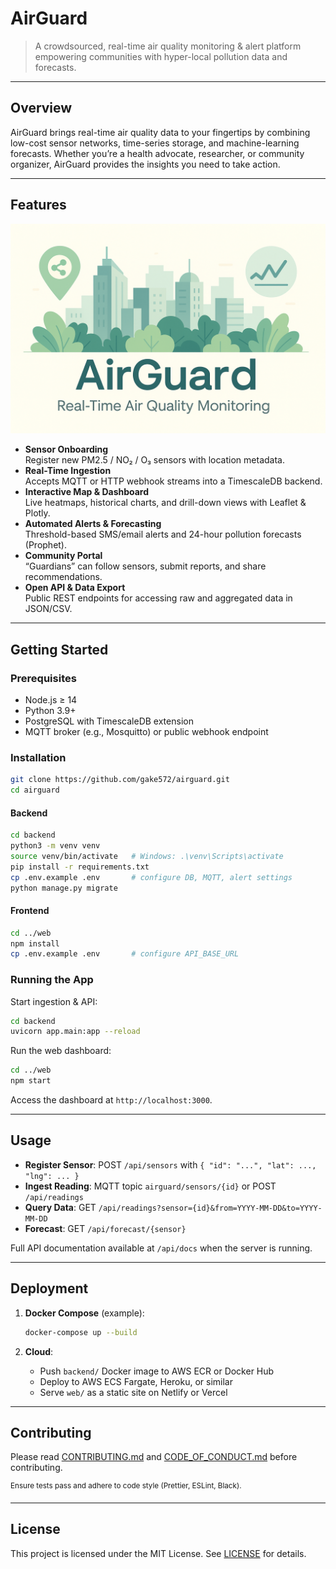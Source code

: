# AirGuard

> A crowdsourced, real-time air quality monitoring & alert platform empowering communities with hyper-local pollution data and forecasts.

---

## Overview

AirGuard brings real-time air quality data to your fingertips by combining low-cost sensor networks, time-series storage, and machine-learning forecasts. Whether you’re a health advocate, researcher, or community organizer, AirGuard provides the insights you need to take action.

---

## Features

<p align="center">
  <img src="assets/airguard.png" alt="AirGuard: Real-Time Air Quality Monitoring" />
</p>


- **Sensor Onboarding**  
  Register new PM2.5 / NO₂ / O₃ sensors with location metadata.
- **Real-Time Ingestion**  
  Accepts MQTT or HTTP webhook streams into a TimescaleDB backend.
- **Interactive Map & Dashboard**  
  Live heatmaps, historical charts, and drill-down views with Leaflet & Plotly.
- **Automated Alerts & Forecasting**  
  Threshold-based SMS/email alerts and 24-hour pollution forecasts (Prophet).
- **Community Portal**  
  “Guardians” can follow sensors, submit reports, and share recommendations.
- **Open API & Data Export**  
  Public REST endpoints for accessing raw and aggregated data in JSON/CSV.
  
---


## Getting Started

### Prerequisites

- Node.js ≥ 14  
- Python 3.9+  
- PostgreSQL with TimescaleDB extension  
- MQTT broker (e.g., Mosquitto) or public webhook endpoint  

### Installation

```bash
git clone https://github.com/gake572/airguard.git
cd airguard
````

#### Backend

```bash
cd backend
python3 -m venv venv
source venv/bin/activate   # Windows: .\venv\Scripts\activate
pip install -r requirements.txt
cp .env.example .env       # configure DB, MQTT, alert settings
python manage.py migrate
```

#### Frontend

```bash
cd ../web
npm install
cp .env.example .env       # configure API_BASE_URL
```

### Running the App

Start ingestion & API:

```bash
cd backend
uvicorn app.main:app --reload
```

Run the web dashboard:

```bash
cd ../web
npm start
```

Access the dashboard at `http://localhost:3000`.

---

## Usage

* **Register Sensor**: POST `/api/sensors` with `{ "id": "...", "lat": ..., "lng": ... }`
* **Ingest Reading**: MQTT topic `airguard/sensors/{id}` or POST `/api/readings`
* **Query Data**: GET `/api/readings?sensor={id}&from=YYYY-MM-DD&to=YYYY-MM-DD`
* **Forecast**: GET `/api/forecast/{sensor}`

Full API documentation available at `/api/docs` when the server is running.

---

## Deployment

1. **Docker Compose** (example):

   ```bash
   docker-compose up --build
   ```

2. **Cloud**:

   * Push `backend/` Docker image to AWS ECR or Docker Hub
   * Deploy to AWS ECS Fargate, Heroku, or similar
   * Serve `web/` as a static site on Netlify or Vercel

---

## Contributing

Please read [CONTRIBUTING.md](CONTRIBUTING.md) and [CODE\_OF\_CONDUCT.md](CODE_OF_CONDUCT.md) before contributing.

<sup>Ensure tests pass and adhere to code style (Prettier, ESLint, Black). </sup>

---

## License

This project is licensed under the MIT License. See [LICENSE](LICENSE) for details.

